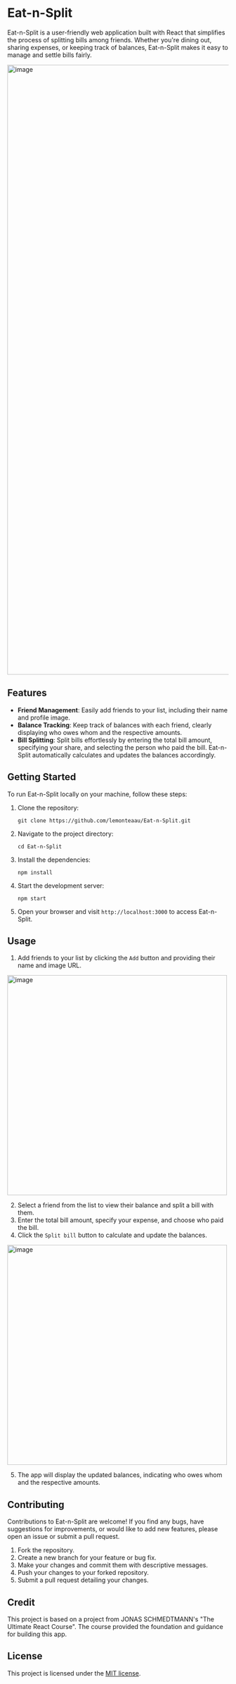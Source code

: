 # Eat-n-Split

Eat-n-Split is a user-friendly web application built with React that simplifies the process of splitting bills among friends. Whether you're dining out, sharing expenses, or keeping track of balances, Eat-n-Split makes it easy to manage and settle bills fairly.

<img width="1386" alt="image" src="https://github.com/lemonteaau/Eat-n-Split/assets/104964583/812f37c7-57ca-43d2-ada6-aad99228f888">


## Features

- **Friend Management**: Easily add friends to your list, including their name and profile image.
- **Balance Tracking**: Keep track of balances with each friend, clearly displaying who owes whom and the respective amounts.
- **Bill Splitting**: Split bills effortlessly by entering the total bill amount, specifying your share, and selecting the person who paid the bill. Eat-n-Split automatically calculates and updates the balances accordingly.

## Getting Started

To run Eat-n-Split locally on your machine, follow these steps:

1. Clone the repository:

   ```
   git clone https://github.com/lemonteaau/Eat-n-Split.git
   ```

2. Navigate to the project directory:

   ```
   cd Eat-n-Split
   ```

3. Install the dependencies:

   ```
   npm install
   ```

4. Start the development server:

   ```
   npm start
   ```

5. Open your browser and visit `http://localhost:3000` to access Eat-n-Split.

## Usage

1. Add friends to your list by clicking the ```Add``` button and providing their name and image URL.
<img width="500" alt="image" src="https://github.com/lemonteaau/Eat-n-Split/assets/104964583/cf56b4fb-de11-4ab4-bead-7a825164d459">
 
2. Select a friend from the list to view their balance and split a bill with them.
3. Enter the total bill amount, specify your expense, and choose who paid the bill.
4. Click the ```Split bill``` button to calculate and update the balances.
<img width="500" alt="image" src="https://github.com/lemonteaau/Eat-n-Split/assets/104964583/1d00859e-d804-4f68-b19a-076e200f1197">

5. The app will display the updated balances, indicating who owes whom and the respective amounts.

## Contributing

Contributions to Eat-n-Split are welcome! If you find any bugs, have suggestions for improvements, or would like to add new features, please open an issue or submit a pull request.

1. Fork the repository.
2. Create a new branch for your feature or bug fix.
3. Make your changes and commit them with descriptive messages.
4. Push your changes to your forked repository.
5. Submit a pull request detailing your changes.

## Credit

This project is based on a project from JONAS SCHMEDTMANN's "The Ultimate React Course".
The course provided the foundation and guidance for building this app.

## License

This project is licensed under the [MIT license](https://github.com/lemonteaau/Eat-n-Split/blob/main/LICENSE).
